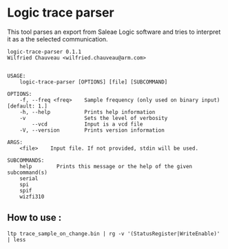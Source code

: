 # Logic trace parser

This tool parses an export from Saleae Logic software and tries to interpret it as a the selected communication.
```
logic-trace-parser 0.1.1
Wilfried Chauveau <wilfried.chauveau@arm.com>


USAGE:
    logic-trace-parser [OPTIONS] [file] [SUBCOMMAND]

OPTIONS:
    -f, --freq <freq>    Sample frequency (only used on binary input) [default: 1.]
    -h, --help           Prints help information
    -v                   Sets the level of verbosity
        --vcd            Input is a vcd file
    -V, --version        Prints version information

ARGS:
    <file>    Input file. If not provided, stdin will be used.

SUBCOMMANDS:
    help        Prints this message or the help of the given subcommand(s)
    serial      
    spi         
    spif        
    wizfi310
```
## How to use :

`ltp trace_sample_on_change.bin | rg -v '(StatusRegister|WriteEnable)' | less`
